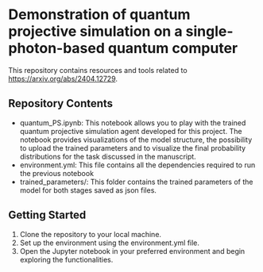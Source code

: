 # Demonstration of quantum projective simulation on a single-photon-based quantum computer
This repository contains resources and tools related to https://arxiv.org/abs/2404.12729. 

## Repository Contents
- quantum_PS.ipynb: This notebook allows you to play with the trained quantum projective simulation agent developed for this project. The notebook provides visualizations of the model structure, the possibility to upload the trained parameters and to visualize the final probability distributions for the task discussed in the manuscript.
- environment.yml: This file contains all the dependencies required to run the previous notebook
- trained_parameters/: This folder contains the trained parameters of the model for both stages saved as json files.

## Getting Started
1. Clone the repository to your local machine.
2. Set up the environment using the environment.yml file.
3. Open the Jupyter notebook in your preferred environment and begin exploring the functionalities.


